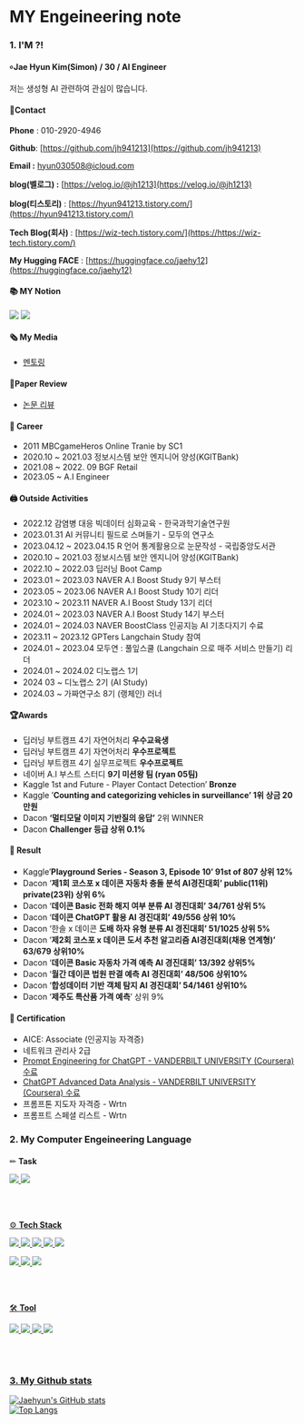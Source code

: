 # MY Engeineering note
#### 
### 1. I'M ?!
#### ৹ Jae Hyun Kim(Simon) / 30 / AI Engineer
저는 생성형 AI 관련하여 관심이 많습니다.
#### 📱Contact


**Phone** : 010-2920-4946

**Github**: [https://github.com/jh941213](https://github.com/jh941213)

**Email :** hyun030508@icloud.com

**blog(벨로그) :** [https://velog.io/@jh1213](https://velog.io/@jh1213) 

**blog(티스토리)** : [https://hyun941213.tistory.com/](https://hyun941213.tistory.com/)

**Tech Blog(회사)** : [https://wiz-tech.tistory.com/](https://https://wiz-tech.tistory.com/)

**My Hugging FACE** : [https://huggingface.co/jaehy12](https://huggingface.co/jaehy12)


#### 📚 MY Notion
<a href="https://jh941213.notion.site/Jae-Hyun-Kim-025371fbbc904547a69f0b33bc8e45f4" target="_blank"><img src="https://img.shields.io/badge/Notion-00c9f2?style=flat-square&logo=notion&logoColor=white"/></a>
<a href="https://github.com/jh941213" target="_blank"><img src="https://img.shields.io/badge/GitHub-2a2a2a?style=flat-square&logo=GigHub&logoColor=white"/></a>
#### 🗞️ My Media
- [멘토링](https://alpacocampus.oopy.io/37fd0d1c-cd73-43e6-ac5e-2635d1af0bd7)

#### 📜Paper Review
- [논문 리뷰](https://jh941213.notion.site/jh941213/Paper-Review-b79a28f99d19420e999b935c91909bc3)

#### 🏢 Career
- 2011 MBCgameHeros Online Tranie by SC1
- 2020.10 ~ 2021.03 정보시스템 보안 엔지니어 양성(KGITBank)
- 2021.08 ~ 2022. 09 BGF Retail
- 2023.05 ~  A.I Engineer  

#### 🖨️ Outside Activities
- 2022.12 감염병 대응 빅데이터 심화교육 - 한국과학기술연구원
- 2023.01.31 AI 커뮤니티 필드로 스며들기 - 모두의 연구소
- 2023.04.12 ~ 2023.04.15 R 언어 통계활용으로 눈문작성 - 국립중앙도서관
- 2020.10 ~ 2021.03 정보시스템 보안 엔지니어 양성(KGITBank)
- 2022.10 ~ 2022.03 딥러닝 Boot Camp
- 2023.01 ~ 2023.03 NAVER A.I Boost Study 9기 부스터
- 2023.05 ~ 2023.06 NAVER A.I Boost Study 10기 리더
- 2023.10 ~ 2023.11 NAVER A.I Boost Study 13기 리더
- 2024.01 ~ 2023.03 NAVER A.I Boost Study 14기 부스터
- 2024.01 ~ 2024.03 NAVER BoostClass 인공지능 AI 기초다지기 수료
- 2023.11 ~ 2023.12 GPTers Langchain Study 참여
- 2024.01 ~ 2023.04 모두연 : 풀잎스쿨 (Langchain 으로 매주 서비스 만들기) 리더
- 2024.01 ~ 2024.02 디노랩스 1기 
- 2024 03 ~ 디노랩스 2기 (AI Study)
- 2024.03 ~ 가짜연구소 8기 (랭체인) 러너

#### 🏆Awards
- 딥러닝 부트캠프 4기 자연어처리 **우수교육생**
- 딥러닝 부트캠프 4기 자연어처리 **우수프로젝트**
- 딥러닝 부트캠프 4기 실무프로젝트 **우수프로젝트**
- 네이버 A.I 부스트 스터디 **9기 미션왕 팀 (ryan 05팀)**
- Kaggle 1st and Future - Player Contact Detection’ **Bronze**
- Kaggle ’**Counting and categorizing vehicles in surveillance’ 1위 상금 20만원**
- Dacon **‘멀티모달 이미지 기반질의 응답’** 2위 WINNER
- Dacon **Challenger 등급 상위 0.1%**



#### 📝 Result
- Kaggle’**Playground Series - Season 3, Episode 10’  91st of 807 상위 12%**
- Dacon ‘**제1회 코스포 x 데이콘 자동차 충돌 분석 AI경진대회’  public(11위) private(23위) 상위 6%**
- Dacon ‘**데이콘 Basic 전화 해지 여부 분류 AI 경진대회’ 34/761  상위 5%**
- Dacon ‘**데이콘 ChatGPT 활용 AI 경진대회’  49/556  상위 10%**
- Dacon ‘한솔 x 데이콘 **도배 하자 유형 분류 AI 경진대회’ 51/1025 상위 5%**
- Dacon ‘**제2회 코스포 x 데이콘 도서 추천 알고리즘 AI경진대회(채용 연계형)’ 63/679 상위10%**
- Dacon ‘**데이콘 Basic 자동차 가격 예측 AI 경진대회’ 13/392 상위5%**
- Dacon ‘**월간 데이콘 법원 판결 예측 AI 경진대회’ 48/506 상위10%**
- Dacon ‘**합성데이터 기반 객체 탐지 AI 경진대회’ 54/1461 상위10%**
- Dacon ‘**제주도 특산품 가격 예측**’ 상위 9%

#### 📜 Certification
- AICE: Associate (인공지능 자격증)
- 네트워크 관리사 2급
- [Prompt Engineering for ChatGPT - VANDERBILT UNIVERSITY (Coursera) 수료](https://www.coursera.org/account/accomplishments/verify/4A6P8RT54UGH)
- [ChatGPT Advanced Data Analysis - VANDERBILT UNIVERSITY (Coursera) 수료](https://coursera.org/share/35aff42ebacbed6547bba595f3a4a05a)
- 프롬프톤 지도자 자격증 - Wrtn
- 프롬프트 스페셜 리스트 - Wrtn

####  
### 2. My Computer Engeineering Language 
####
✏ **Task**

<a href="https://github.com/jh941213/Logistics-Project"><img src="https://img.shields.io/badge/CV-Object Detection-blue"/> 
<a href="https://github.com/jh941213/ChatGPT_n_DALL-E"><img src="https://img.shields.io/badge/NLP-chatbot-yellowgreen"/>

<br/>
<br/>


⚙️ **Tech Stack**

<img src="https://img.shields.io/badge/Python-3766AB?style=flat-square&logo=Python&logoColor=white"/>  <img src="https://img.shields.io/badge/Java-007396?style=flat-square&logo=Java&logoColor=white"/> <img src="https://img.shields.io/badge/MySQL-4479A1?style=flat-square&logo=MySQL&logoColor=white"/> 
<img src="https://img.shields.io/badge/Swift-F05138?style=flat-square&logo=Swift&logoColor=white"/> <img src="https://img.shields.io/badge/C++-00599C?style=flat-square&logo=Swift&logoColor=white"/> 
   
   
<img src="https://img.shields.io/badge/TensorFlow-FF6F00?style=flat-square&logo=TensorFlow&logoColor=white"/> <img src="https://img.shields.io/badge/PyTorch-EE4C2C?style=flat-square&logo=PyTorch&logoColor=white"/> <img src="https://img.shields.io/badge/Flask-000000?style=flat-square&logo=Flask&logoColor=white"/> 



<br/>
<br/>  
 
🛠 **Tool**


<img src="https://img.shields.io/badge/Colab-F9AB00?style=flat-square&logo=Google Colab&logoColor=white"/> <img src="https://img.shields.io/badge/VSCode-007ACC?style=flat-square&logo=Visual Studio Code&logoColor=white"/> <img src="https://img.shields.io/badge/AWS-232F3E?style=flat-square&logo=Amazon AWS&logoColor=white"/> <img src="https://img.shields.io/badge/Android-3DDC84?style=flat-square&logo=Android&logoColor=white"/>



<br/>
<br/>


### 3. My Github stats

![Jaehyun's GitHub stats](https://github-readme-stats.vercel.app/api?username=jh941213&show_icons=trueshow_icons=true&theme=merko)  
![Top Langs](https://github-readme-stats.vercel.app/api/top-langs/?username=jh941213&layout=compact&theme=tokyonight)



